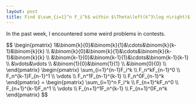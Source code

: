 ```yaml
---
layout: post
title: Find $\sum_{i=1}^n F_i^k$ within $\Theta\left(k^3\log n\right)$ time
---
```


In the past week, I encountered some weird problems in contests.

<div>
$$
\begin{pmatrix}
1&\binom{k}{0}&\binom{k}{1}&\cdots&\binom{k}{k-1}&\binom{k}{k} \\
&\binom{k}{0}&\binom{k}{1}&\cdots&\binom{k}{k-1}&\binom{k}{k} \\
&\binom{k-1}{0}&\binom{k-1}{1}&\cdots&\binom{k-1}{k-1} \\
&\vdots&\vdots \\
&\binom{1}{0}&\binom{1}{1} \\
&\binom{0}{0} \\
\end{pmatrix}
\begin{pmatrix}
\sum_{i=1}^{n-1}F_i^k \\
F_n^kF_{n-1}^0 \\
F_n^{k-1}F_{n-1}^1 \\
\vdots \\
F_n^1F_{n-1}^{k-1} \\
F_n^0F_{n-1}^k
\end{pmatrix}
=
\begin{pmatrix}
\sum_{i=1}^n F_i^k \\
F_{n+1}^kF_n^0 \\
F_{n+1}^{k-1}F_n^1 \\
\vdots \\
F_{n+1}^1F_n^{k-1} \\
F_{n+1}^0F_n^k
\end{pmatrix}
$$
</div>

